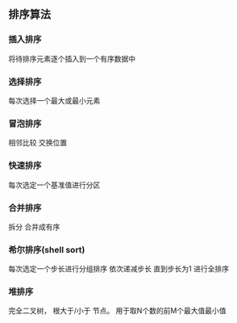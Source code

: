 ## 排序算法
### 插入排序
将待排序元素逐个插入到一个有序数据中

### 选择排序
每次选择一个最大或最小元素

### 冒泡排序
相邻比较 交换位置

### 快速排序
每次选定一个基准值进行分区

### 合并排序
拆分  合并成有序

### 希尔排序(shell sort)
每次选定一个步长进行分组排序  依次递减步长 直到步长为1 进行全排序

### 堆排序
完全二叉树，
根大于/小于 节点。 用于取N个数的前M个最大值最小值